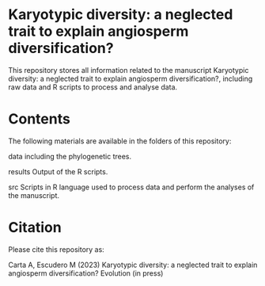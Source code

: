 # Karyotypic diversity: a neglected trait to explain angiosperm diversification?
This repository stores all information related to the manuscript Karyotypic diversity: a neglected trait to explain angiosperm diversification?, including raw data and R scripts to process and analyse data.
# Contents
The following materials are available in the folders of this repository:

data including the phylogenetic trees.

results Output of the R scripts.

src Scripts in R language used to process data and perform the analyses of the manuscript.
# Citation
Please cite this repository as:

Carta A, Escudero M (2023) Karyotypic diversity: a neglected trait to explain angiosperm diversification? Evolution (in press)
